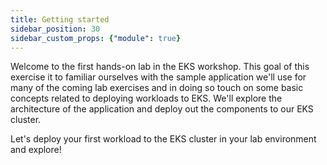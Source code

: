 ```yaml
---
title: Getting started
sidebar_position: 30
sidebar_custom_props: {"module": true}
---
```


Welcome to the first hands-on lab in the EKS workshop. This goal of this exercise it to familiar ourselves with the sample application we'll use for many of the coming lab exercises and in doing so touch on some basic concepts related to deploying workloads to EKS. We'll explore the architecture of the application and deploy out the components to our EKS cluster.

Let's deploy your first workload to the EKS cluster in your lab environment and explore!
